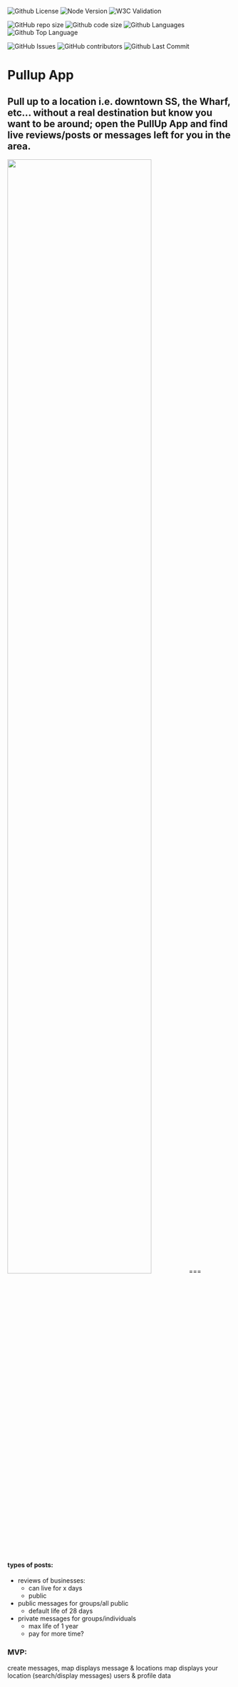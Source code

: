 <!--- These are examples. See https://shields.io for others or to customize this set of shields. You might want to include dependencies, project status and license info here --->
![Github License](https://img.shields.io/github/license/kiel-h-byrne/pullup)
![Node Version](https://img.shields.io/node/v/canary)
![W3C Validation](https://img.shields.io/w3c-validation/default?targetUrl=https%3A%2F%2Fpullup.kielbyrne.com)

![GitHub repo size](https://img.shields.io/github/repo-size/kiel-h-byrne/pullup)
![Github code size](https://img.shields.io/github/languages/code-size/kiel-h-byrne/pullup)
![Github Languages](https://img.shields.io/github/languages/count/kiel-h-byrne/pullup)
![Github Top Language](https://img.shields.io/github/languages/top/kiel-h-byrne/pullup)

![GitHub Issues](https://img.shields.io/github/issues-raw/kiel-h-byrne/pullup)
![GitHub contributors](https://img.shields.io/github/contributors/kiel-h-byrne/pullup)
![Github Last Commit](https://img.shields.io/github/last-commit/kiel-h-byrne/pullup)
<!--

![Github Commit Activity](https://img.shields.io/github/commit-activity/m/kiel-h-byrne/pullup)
![GitHub stars](https://img.shields.io/github/stars/kiel-h-byrne/pullup?style=social)
![GitHub forks](https://img.shields.io/github/forks/kiel-h-byrne/pullup?style=social)
![Github Manifest Version](https://img.shields.io/github/manifest-json/v/kiel-h-byrne/pullup)

-->
# Pullup App 
Pull up to a location i.e. downtown SS, the Wharf, etc... without a real destination but know you want to be around; open the PullUp App and find live reviews/posts or messages left for you in the area. 
---

<img width="80%" src="https://github.com/Kiel-H-Byrne/pullup/assets/955269/30253b62-c6c5-4297-a369-c3d5133ee8a8" />
===

#### types of posts: 
- reviews of businesses:
  - can live for x days
  - public
- public messages for groups/all public
  - default life of 28 days
- private messages for groups/individuals
  - max life of 1 year
  - pay for more time?

### MVP:
create messages,
map displays message & locations
map displays your location (search/display messages)
users & profile data

